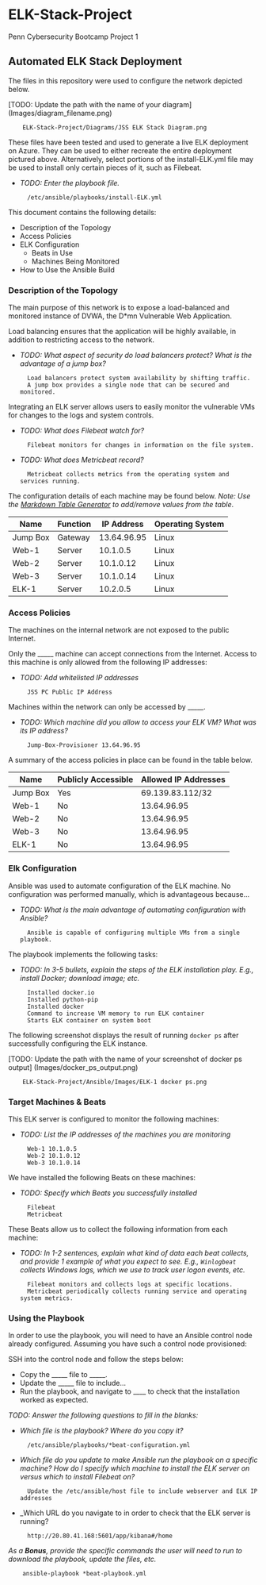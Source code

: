 # ELK-Stack-Project
Penn Cybersecurity Bootcamp Project 1

## Automated ELK Stack Deployment

The files in this repository were used to configure the network depicted below.

[TODO: Update the path with the name of your diagram] (Images/diagram_filename.png)
		
		ELK-Stack-Project/Diagrams/JSS ELK Stack Diagram.png

These files have been tested and used to generate a live ELK deployment on Azure. They can be used to either recreate the entire deployment pictured above. Alternatively, select portions of the install-ELK.yml file may be used to install only certain pieces of it, such as Filebeat.
- _TODO: Enter the playbook file._
		
		/etc/ansible/playbooks/install-ELK.yml
	
This document contains the following details:
- Description of the Topology
- Access Policies
- ELK Configuration
  - Beats in Use
  - Machines Being Monitored
- How to Use the Ansible Build

### Description of the Topology

The main purpose of this network is to expose a load-balanced and monitored instance of DVWA, the D*mn Vulnerable Web Application.

Load balancing ensures that the application will be highly available, in addition to restricting access to the network.
- _TODO: What aspect of security do load balancers protect? What is the advantage of a jump box?_
		
		Load balancers protect system availability by shifting traffic.
		A jump box provides a single node that can be secured and monitored.

Integrating an ELK server allows users to easily monitor the vulnerable VMs for changes to the logs and system controls.
- _TODO: What does Filebeat watch for?_
		
		Filebeat monitors for changes in information on the file system.
		
- _TODO: What does Metricbeat record?_
		
		Metricbeat collects metrics from the operating system and services running.		

The configuration details of each machine may be found below.
_Note: Use the [Markdown Table Generator](http://www.tablesgenerator.com/markdown_tables) to add/remove values from the table_.

| Name     | Function | IP Address  | Operating System |
|----------|----------|-------------|------------------|
| Jump Box | Gateway  | 13.64.96.95 | Linux            |
| Web-1    | Server   | 10.1.0.5    | Linux            |
| Web-2    | Server   | 10.1.0.12   | Linux            |
| Web-3    | Server   | 10.1.0.14   | Linux            |
| ELK-1    | Server   | 10.2.0.5    | Linux            |

### Access Policies

The machines on the internal network are not exposed to the public Internet. 

Only the _____ machine can accept connections from the Internet. Access to this machine is only allowed from the following IP addresses:
- _TODO: Add whitelisted IP addresses_
		
		JSS PC Public IP Address

Machines within the network can only be accessed by _____.
- _TODO: Which machine did you allow to access your ELK VM? What was its IP address?_
		
		Jump-Box-Provisioner 13.64.96.95

A summary of the access policies in place can be found in the table below.

| Name     | Publicly Accessible | Allowed IP Addresses |
|----------|---------------------|----------------------|
| Jump Box | Yes                 | 69.139.83.112/32     |
| Web-1    | No                  | 13.64.96.95          |
| Web-2    | No                  | 13.64.96.95          |
| Web-3    | No                  | 13.64.96.95          |
| ELK-1    | No                  | 13.64.96.95          |

### Elk Configuration

Ansible was used to automate configuration of the ELK machine. No configuration was performed manually, which is advantageous because...
- _TODO: What is the main advantage of automating configuration with Ansible?_
		
		Ansible is capable of configuring multiple VMs from a single playbook.

The playbook implements the following tasks:
- _TODO: In 3-5 bullets, explain the steps of the ELK installation play. E.g., install Docker; download image; etc._
		
		Installed docker.io
		Installed python-pip
		Installed docker
		Command to increase VM memory to run ELK container
		Starts ELK container on system boot

The following screenshot displays the result of running `docker ps` after successfully configuring the ELK instance.

[TODO: Update the path with the name of your screenshot of docker ps output] (Images/docker_ps_output.png)
		
		ELK-Stack-Project/Ansible/Images/ELK-1 docker ps.png

### Target Machines & Beats

This ELK server is configured to monitor the following machines:
- _TODO: List the IP addresses of the machines you are monitoring_
		
		Web-1 10.1.0.5
		Web-2 10.1.0.12
		Web-3 10.1.0.14
		
We have installed the following Beats on these machines:
- _TODO: Specify which Beats you successfully installed_
		
		Filebeat
		Metricbeat

These Beats allow us to collect the following information from each machine:
- _TODO: In 1-2 sentences, explain what kind of data each beat collects, and provide 1 example of what you expect to see. E.g., `Winlogbeat` collects Windows logs, which we use to track user logon events, etc._
		
		Filebeat monitors and collects logs at specific locations.
		Metricbeat periodically collects running service and operating system metrics.

### Using the Playbook

In order to use the playbook, you will need to have an Ansible control node already configured. Assuming you have such a control node provisioned: 

SSH into the control node and follow the steps below:
- Copy the _____ file to _____.
- Update the _____ file to include...
- Run the playbook, and navigate to ____ to check that the installation worked as expected.

_TODO: Answer the following questions to fill in the blanks:_
- _Which file is the playbook? Where do you copy it?_
		
		/etc/ansible/playbooks/*beat-configuration.yml
		
- _Which file do you update to make Ansible run the playbook on a specific machine? How do I specify which machine to install the ELK server on versus which to install Filebeat on?_
		
		Update the /etc/ansible/host file to include webserver and ELK IP addresses
		
- _Which URL do you navigate to in order to check that the ELK server is running?
		
		http://20.80.41.168:5601/app/kibana#/home
		
_As a **Bonus**, provide the specific commands the user will need to run to download the playbook, update the files, etc._
		
		ansible-playbook *beat-playbook.yml
